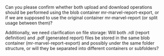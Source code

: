 Can you please confirm whether both upload and download operations should be performed using the blob container mr-marvel-report-export, or if we are supposed to use the original container mr-marvel-report (or split usage between them)?

Additionally, we need clarification on file storage:
Will both .rdl (report definition) and .pdf (generated report) files be stored in the same blob container (mr-marvel-report-export) and possibly under the same folder structure, or will they be separated into different containers or subfolders?